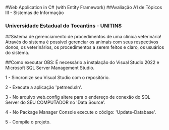 #Web Application in C# (with Entity Framework)
##Avaliação A1 de Tópicos III - Sistemas de Informação
### Universidade Estadual do Tocantins - UNITINS

##Sistema de gerenciamento de procedimentos de uma clínica veterinária!
Através do sistema é possível gerenciar os animais com seus respectivos donos, os veterinários, os procedimentos a serem feitos e claro, os usuários do sistema.

##Como executar
OBS: É necessário a instalação do Visual Studio 2022 e Microsoft SQL Server Management Studio.

1 - Sincronize seu Visual Studio com o repositório.

2️ - Execute a aplicação 'petmed.sln'.

3️ - No arquivo web.config altere para o endereço de conexão do SQL Server do SEU COMPUTADOR no 'Data Source'.

4️ - No Package Manager Console execute o código: 'Update-Database'.

5️ - Compile o projeto.
